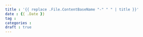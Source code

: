 ```yaml
---
title : '{{ replace .File.ContentBaseName "-" " " | title }}'
date : {{ .Date }}
tag : 
categories : 
draft : true
---
```


